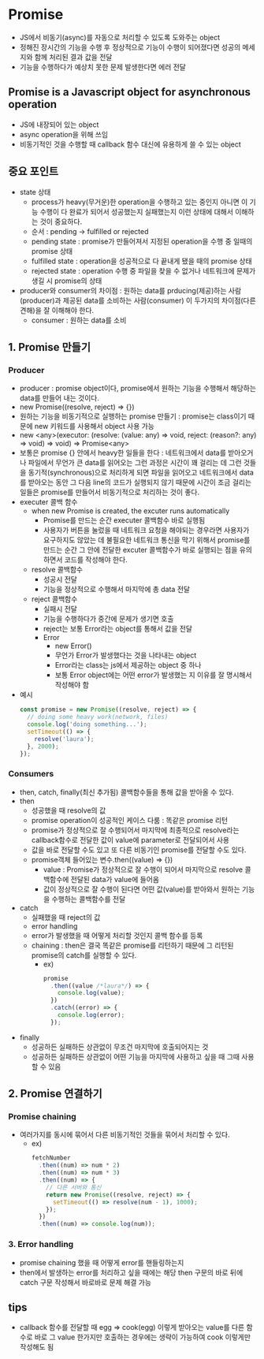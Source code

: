 # Promise

- JS에서 비동기(async)를 자동으로 처리할 수 있도록 도와주는 object
- 정해진 장시간의 기능을 수행 후 정상적으로 기능이 수행이 되어졌다면 성공의 메세지와 함께 처리된 결과 값을 전달
- 기능을 수행하다가 예상치 못한 문제 발생한다면 에러 전달

## Promise is a Javascript object for asynchronous operation

- JS에 내장되어 있는 object
- async operation을 위해 쓰임
- 비동기적인 것을 수행할 때 callback 함수 대신에 유용하게 쓸 수 있는 object

## 중요 포인트

- state 상태
  - process가 heavy(무거운)한 operation을 수행하고 있는 중인지 아니면 이 기능 수행이 다 완료가 되어서 성공했는지 실패했는지 이런 상태에 대해서 이해하는 것이 중요하다.
  - 순서 : pending -> fulfilled or rejected
  - pending state : promise가 만들어져서 지정된 operation을 수행 중 일때의 promise 상태
  - fulfilled state : operation을 성공적으로 다 끝내게 됐을 때의 promise 상태
  - rejected state : operation 수행 중 파일을 찾을 수 없거나 네트워크에 문제가 생길 시 promise의 상태
- producer와 consumer의 차이점 : 원하는 data를 prducing(제공)하는 사람(producer)과 제공된 data를 소비하는 사람(consumer) 이 두가지의 차이점(다른 견해)을 잘 이해해야 한다.
  - consumer : 원하는 data를 소비

## 1. Promise 만들기

### Producer

- producer : promise object이다, promise에서 원하는 기능을 수행해서 해당하는 data를 만들어 내는 것이다.
- new Promise((resolve, reject) => {})
- 원하는 기능을 비동기적으로 실행하는 promise 만들기 : promise는 class이기 때문에 new 키워드를 사용해서 object 사용 가능
- new \<any>(executor: (resolve: (value: any) => void, reject: (reason?: any) => void) => void) => Promise\<any>
- 보통은 promise {} 안에서 heavy한 일들을 한다 : 네트워크에서 data를 받아오거나 파일에서 무언가 큰 data를 읽어오는 그런 과정은 시간이 꽤 걸리는 데 그런 것들을 동기적(synchronous)으로 처리하게 되면 파일을 읽어오고 네트워크에서 data를 받아오는 동안 그 다음 line의 코드가 실행되지 않기 때문에 시간이 조금 걸리는 일들은 promise를 만들어서 비동기적으로 처리하는 것이 좋다.
- executer 콜백 함수
  - when new Promise is created, the excuter runs automatically
    - Promise를 만드는 순간 executer 콜백함수 바로 실행됨
    - 사용자가 버튼을 눌렀을 때 네트워크 요청을 해야되는 경우라면 사용자가 요구하지도 않았는 데 불필요한 네트워크 통신을 막기 위해서 promise를 만드는 순간 그 안에 전달한 excuter 콜백함수가 바로 실행되는 점을 유의하면서 코드를 작성해야 한다.
  - resolve 콜백함수
    - 성공시 전달
    - 기능을 정상적으로 수행해서 마지막에 총 data 전달
  - reject 콜백함수
    - 실패시 전달
    - 기능을 수행하다가 중간에 문제가 생기면 호출
    - reject는 보통 Error라는 object를 통해서 값을 전달
    - Error
      - new Error()
      - 무언가 Error가 발생했다는 것을 나타내는 object
      - Error라는 class는 js에서 제공하는 object 중 하나
      - 보통 Error object에는 어떤 error가 발생했는 지 이유를 잘 명시해서 작성해야 함
- 예시
  ```js
  const promise = new Promise((resolve, reject) => {
    // doing some heavy work(network, files)
    console.log('doing something...');
    setTimeout(() => {
      resolve('laura');
    }, 2000);
  });
  ```

### Consumers

- then, catch, finally(최신 추가됨) 콜백함수들을 통해 값을 받아올 수 있다.
- then
  - 성공했을 때 resolve의 값
  - promise operation이 성공적인 케이스 다룸 : 똑같은 promise 리턴
  - promise가 정상적으로 잘 수행되어서 마지막에 최종적으로 resolve라는 callback함수로 전달한 값이 value에 parameter로 전달되어서 사용
  - 값을 바로 전달할 수도 있고 또 다른 비동기인 promise를 전달할 수도 있다.
  - promise객체 들어있는 변수.then((value) => {})
    - value : Promise가 정상적으로 잘 수행이 되어서 마지막으로 resolve 콜백함수에 전달된 data가 value에 들어옴
    - 값이 정상적으로 잘 수행이 된다면 어떤 값(value)를 받아와서 원하는 기능을 수행하는 콜백함수를 전달
- catch
  - 실패했을 때 reject의 값
  - error handling
  - error가 발생했을 때 어떻게 처리할 것인지 콜백 함수를 등록
  - chaining : then은 결국 똑같은 promise를 리턴하기 때문에 그 리턴된 promise의 catch를 실행할 수 있다.
    - ex)
      ```js
      promise
        .then((value /*laura*/) => {
          console.log(value);
        })
        .catch((error) => {
          console.log(error);
        });
      ```
- finally
  - 성공하든 실패하든 상관없이 무조건 마지막에 호출되어지는 것
  - 성공하든 실패하든 상관없이 어떤 기능을 마지막에 사용하고 싶을 때 그때 사용할 수 있음

## 2. Promise 연결하기

### Promise chaining

- 여러가지를 동시에 묶어서 다른 비동기적인 것들을 묶어서 처리할 수 있다.
  - ex)
    ```js
    fetchNumber
      .then((num) => num * 2)
      .then((num) => num * 3)
      .then((num) => {
        // 다른 서버와 통신
        return new Promise((resolve, reject) => {
          setTimeout(() => resolve(num - 1), 1000);
        });
      })
      .then((num) => console.log(num));
    ```

### 3. Error handling

- promise chaining 했을 때 어떻게 error를 핸들링하는지
- then에서 발생하는 error를 처리하고 싶을 때에는 해당 then 구문의 바로 뒤에 catch 구문 작성해서 바로바로 문제 해결 가능

## tips

- callback 함수를 전달할 때 egg => cook(egg) 이렇게 받아오는 value를 다른 함수로 바로 그 value 한가지만 호출하는 경우에는
  생략이 가능하여 cook 이렇게만 작성해도 됨
